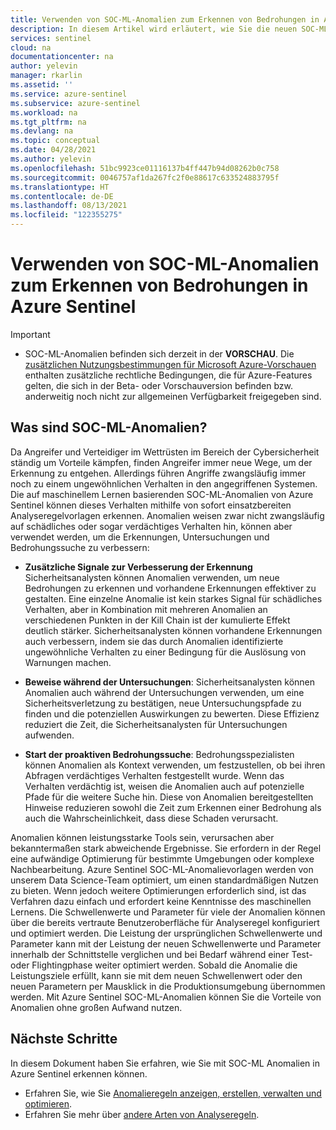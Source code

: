 ```yaml
---
title: Verwenden von SOC-ML-Anomalien zum Erkennen von Bedrohungen in Azure Sentinel | Microsoft-Dokumentation
description: In diesem Artikel wird erläutert, wie Sie die neuen SOC-ML-Anomalieerkennungsfunktionen in Azure Sentinel verwenden.
services: sentinel
cloud: na
documentationcenter: na
author: yelevin
manager: rkarlin
ms.assetid: ''
ms.service: azure-sentinel
ms.subservice: azure-sentinel
ms.workload: na
ms.tgt_pltfrm: na
ms.devlang: na
ms.topic: conceptual
ms.date: 04/28/2021
ms.author: yelevin
ms.openlocfilehash: 51bc9923ce01116137b4ff447b94d08262b0c758
ms.sourcegitcommit: 0046757af1da267fc2f0e88617c633524883795f
ms.translationtype: HT
ms.contentlocale: de-DE
ms.lasthandoff: 08/13/2021
ms.locfileid: "122355275"
---
```

# <a name="use-soc-ml-anomalies-to-detect-threats-in-azure-sentinel"></a>Verwenden von SOC-ML-Anomalien zum Erkennen von Bedrohungen in Azure Sentinel

> [!IMPORTANT]
>
> - SOC-ML-Anomalien befinden sich derzeit in der **VORSCHAU**. Die [zusätzlichen Nutzungsbestimmungen für Microsoft Azure-Vorschauen](https://azure.microsoft.com/support/legal/preview-supplemental-terms/) enthalten zusätzliche rechtliche Bedingungen, die für Azure-Features gelten, die sich in der Beta- oder Vorschauversion befinden bzw. anderweitig noch nicht zur allgemeinen Verfügbarkeit freigegeben sind.

## <a name="what-are-soc-ml-anomalies"></a>Was sind SOC-ML-Anomalien?

Da Angreifer und Verteidiger im Wettrüsten im Bereich der Cybersicherheit ständig um Vorteile kämpfen, finden Angreifer immer neue Wege, um der Erkennung zu entgehen. Allerdings führen Angriffe zwangsläufig immer noch zu einem ungewöhnlichen Verhalten in den angegriffenen Systemen. Die auf maschinellem Lernen basierenden SOC-ML-Anomalien von Azure Sentinel können dieses Verhalten mithilfe von sofort einsatzbereiten Analyseregelvorlagen erkennen. Anomalien weisen zwar nicht zwangsläufig auf schädliches oder sogar verdächtiges Verhalten hin, können aber verwendet werden, um die Erkennungen, Untersuchungen und Bedrohungssuche zu verbessern:

- **Zusätzliche Signale zur Verbesserung der Erkennung** Sicherheitsanalysten können Anomalien verwenden, um neue Bedrohungen zu erkennen und vorhandene Erkennungen effektiver zu gestalten. Eine einzelne Anomalie ist kein starkes Signal für schädliches Verhalten, aber in Kombination mit mehreren Anomalien an verschiedenen Punkten in der Kill Chain ist der kumulierte Effekt deutlich stärker. Sicherheitsanalysten können vorhandene Erkennungen auch verbessern, indem sie das durch Anomalien identifizierte ungewöhnliche Verhalten zu einer Bedingung für die Auslösung von Warnungen machen.

- **Beweise während der Untersuchungen**: Sicherheitsanalysten können Anomalien auch während der Untersuchungen verwenden, um eine Sicherheitsverletzung zu bestätigen, neue Untersuchungspfade zu finden und die potenziellen Auswirkungen zu bewerten. Diese Effizienz reduziert die Zeit, die Sicherheitsanalysten für Untersuchungen aufwenden.

- **Start der proaktiven Bedrohungssuche**: Bedrohungsspezialisten können Anomalien als Kontext verwenden, um festzustellen, ob bei ihren Abfragen verdächtiges Verhalten festgestellt wurde. Wenn das Verhalten verdächtig ist, weisen die Anomalien auch auf potenzielle Pfade für die weitere Suche hin. Diese von Anomalien bereitgestellten Hinweise reduzieren sowohl die Zeit zum Erkennen einer Bedrohung als auch die Wahrscheinlichkeit, dass diese Schaden verursacht.

Anomalien können leistungsstarke Tools sein, verursachen aber bekanntermaßen stark abweichende Ergebnisse. Sie erfordern in der Regel eine aufwändige Optimierung für bestimmte Umgebungen oder komplexe Nachbearbeitung. Azure Sentinel SOC-ML-Anomalievorlagen werden von unserem Data Science-Team optimiert, um einen standardmäßigen Nutzen zu bieten. Wenn jedoch weitere Optimierungen erforderlich sind, ist das Verfahren dazu einfach und erfordert keine Kenntnisse des maschinellen Lernens. Die Schwellenwerte und Parameter für viele der Anomalien können über die bereits vertraute Benutzeroberfläche für Analyseregel konfiguriert und optimiert werden. Die Leistung der ursprünglichen Schwellenwerte und Parameter kann mit der Leistung der neuen Schwellenwerte und Parameter innerhalb der Schnittstelle verglichen und bei Bedarf während einer Test- oder Flightingphase weiter optimiert werden. Sobald die Anomalie die Leistungsziele erfüllt, kann sie mit dem neuen Schwellenwert oder den neuen Parametern per Mausklick in die Produktionsumgebung übernommen werden. Mit Azure Sentinel SOC-ML-Anomalien können Sie die Vorteile von Anomalien ohne großen Aufwand nutzen.

## <a name="next-steps"></a>Nächste Schritte

In diesem Dokument haben Sie erfahren, wie Sie mit SOC-ML Anomalien in Azure Sentinel erkennen können.

- Erfahren Sie, wie Sie [Anomalieregeln anzeigen, erstellen, verwalten und optimieren](work-with-anomaly-rules.md).
- Erfahren Sie mehr über [andere Arten von Analyseregeln](detect-threats-built-in.md).
